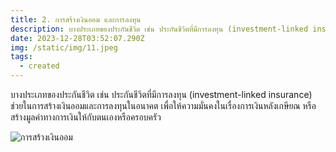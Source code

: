 ```yaml
---
title: 2. การสร้างเงินออม และการลงทุน
description: บางประเภทของประกันชีวิต เช่น ประกันชีวิตที่มีการลงทุน (investment-linked insurance)
date: 2023-12-28T03:52:07.290Z
img: /static/img/11.jpeg
tags:
  - created
---
```

บางประเภทของประกันชีวิต เช่น ประกันชีวิตที่มีการลงทุน (investment-linked insurance) ช่วยในการสร้างเงินออมและการลงทุนในอนาคต เพื่อให้ความมั่นคงในเรื่องการเงินหลังเกษียณ หรือสร้างมูลค่าทางการเงินให้กับตนเองหรือครอบครัว

![การสร้างเงินออม](/static/img/11.jpeg "การสร้างเงินออม")
